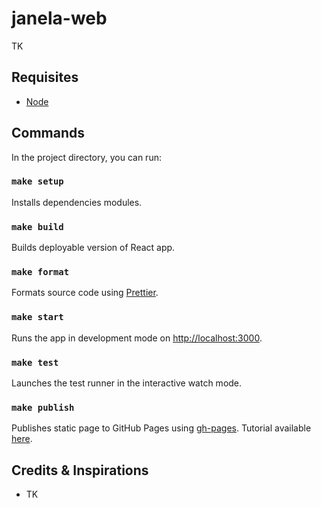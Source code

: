 # janela-web

TK

## Requisites

- [Node](https://nodejs.org/en/)

## Commands

In the project directory, you can run:

### `make setup`

Installs dependencies modules.

### `make build`

Builds deployable version of React app.

### `make format`

Formats source code using [Prettier](https://www.npmjs.com/package/prettier).

### `make start`

Runs the app in development mode on [http://localhost:3000](http://localhost:3000).

### `make test`

Launches the test runner in the interactive watch mode.

### `make publish`

Publishes static page to GitHub Pages using [gh-pages](https://github.com/tschaub/gh-pages). Tutorial available [here](https://dev.to/yuribenjamin/how-to-deploy-react-app-in-github-pages-2a1f).

## Credits & Inspirations

- TK
